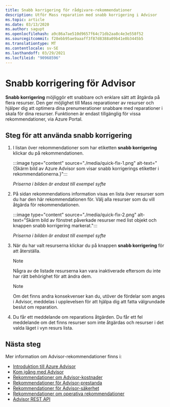 ```yaml
---
title: Snabb korrigering för rådgivare-rekommendationer
description: Utför Mass reparation med snabb korrigering i Advisor
ms.topic: article
ms.date: 03/13/2020
ms.author: sagupt
ms.openlocfilehash: a9c86a7ae510d9657f64c71db2aa8c4e3e558f52
ms.sourcegitcommit: f28ebb95ae9aaaff3f87d8388a09b41e0b3445b5
ms.translationtype: MT
ms.contentlocale: sv-SE
ms.lasthandoff: 03/29/2021
ms.locfileid: "90968596"
---
```

# <a name="quick-fix-remediation-for-advisor"></a>Snabb korrigering för Advisor
**Snabb korrigering** möjliggör ett snabbare och enklare sätt att åtgärda på flera resurser. Den ger möjlighet till Mass reparationer av resurser och hjälper dig att optimera dina prenumerationer snabbare med reparationer i skala för dina resurser.
Funktionen är endast tillgänglig för vissa rekommendationer, via Azure Portal.


## <a name="steps-to-use-quick-fix"></a>Steg för att använda snabb korrigering

1. I listan över rekommendationer som har etiketten **snabb korrigering** klickar du på rekommendationen.

   :::image type="content" source="./media/quick-fix-1.png" alt-text="{Skärm bild av Azure Advisor som visar snabb korrigerings etiketter i rekommendationerna.}":::
   
   *Priserna i bilden är endast till exempel syfte*

2. På sidan rekommendations information visas en lista över resurser som du har den här rekommendationen för. Välj alla resurser som du vill åtgärda för rekommendationen.

   :::image type="content" source="./media/quick-fix-2.png" alt-text="Skärm bild av fönstret påverkade resurser med list objekt och knappen snabb korrigering markerat.":::
   
   *Priserna i bilden är endast till exempel syfte*

3. När du har valt resurserna klickar du på knappen **snabb korrigering** för att återställa.

   > [!NOTE]
   > Några av de listade resurserna kan vara inaktiverade eftersom du inte har rätt behörighet för att ändra dem.
   
   > [!NOTE]
   > Om det finns andra konsekvenser kan du, utöver de fördelar som anges i Advisor, meddelas i upplevelsen för att hjälpa dig att fatta välgrundade beslut om reparation.
   
4. Du får ett meddelande om reparations åtgärden. Du får ett fel meddelande om det finns resurser som inte åtgärdas och resurser i det valda läget i vyn resurs lista.  


## <a name="next-steps"></a>Nästa steg

Mer information om Advisor-rekommendationer finns i:
* [Introduktion till Azure Advisor](advisor-overview.md)
* [Kom igång med Advisor](advisor-get-started.md)
* [Rekommendationer om Advisor-kostnader](advisor-cost-recommendations.md)
* [Rekommendationer för Advisor-prestanda](advisor-performance-recommendations.md)
* [Rekommendationer för Advisor-säkerhet](advisor-security-recommendations.md)
* [Rekommendationer om operativa rekommendationer](advisor-operational-excellence-recommendations.md)
* [Advisor REST API](/rest/api/advisor/)
